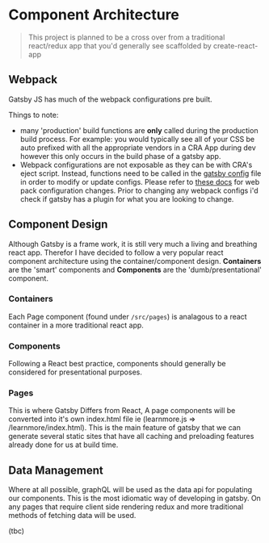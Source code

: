 # Component Architecture

> This project is planned to be a cross over from a traditional react/redux app that you'd generally see scaffolded by create-react-app

## Webpack

Gatsby JS has much of the webpack configurations pre built. 

Things to note: 
- many 'production' build functions are **only** called during the production build process.
For example: you would typically see all of your CSS be auto prefixed with all the appropriate vendors in a CRA App during dev however this only occurs in the build phase of a gatsby app.
- Webpack configurations are not exposable as they can be with CRA's eject script. Instead, functions need to be called in the [gatsby config](../gatsby-config.js) file in order to modify or update configs. Please refer to [these docs](https://www.gatsbyjs.org/docs/add-custom-webpack-config/) for web pack configuration changes. Prior to changing any webpack configs i'd check if gatsby has a plugin for what you are looking to change.

## Component Design

Although Gatsby is a frame work, it is still very much a living and breathing react app. Therefor I have decided to follow a very popular react component architecture using the container/component design. **Containers** are the 'smart' components and **Components** are the 'dumb/presentational' component.

### Containers

Each Page component (found under `/src/pages`) is analagous to a react container in a more traditional react app.

### Components

Following a React best practice, components should generally be considered for presentational purposes.

### Pages

This is where Gatsby Differs from React, A page components will be converted into it's own index.html file ie (learnmore.js => /learnmore/index.html). This is the main feature of gatsby that we can generate several static sites that have all caching and preloading features already done for us at build time. 

## Data Management

Where at all possible, graphQL will be used as the data api for populating our components. This is the most idiomatic way of developing in gatsby. On any pages that require client side rendering redux and more traditional methods of fetching data will be used.

(tbc)